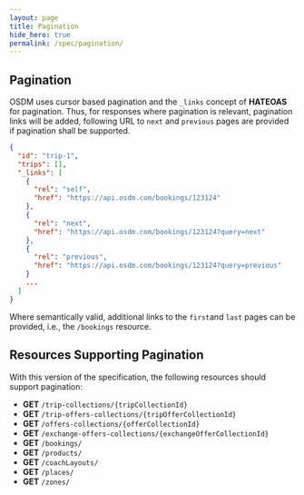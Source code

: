 ```yaml
---
layout: page
title: Pagination
hide_hero: true
permalink: /spec/pagination/
---
```


## Pagination

OSDM uses cursor based pagination and the `_links` concept of **HATEOAS** for pagination. Thus, for responses where pagination is relevant, pagination links will be added, following 
URL to `next` and `previous` pages are provided if pagination shall be supported.

```json
{
  "id": "trip-1",
  "trips": [],
  "_links": [
    {
      "rel": "self",
      "href": "https://api.osdm.com/bookings/123124"
    },
    {
      "rel": "next",
      "href": "https://api.osdm.com/bookings/123124?query=next"
    },
    {
      "rel": "previous",
      "href": "https://api.osdm.com/bookings/123124?query=previous"
    }
    ...
  ]
}
```

Where semantically valid, additional links to the `first`and `last` pages can be provided, i.e., the
`/bookings` resource.

## Resources Supporting Pagination

With this version of the specification, the following resources should support pagination:

- **GET** `/trip-collections/{tripCollectionId}`
- **GET** `/trip-offers-collections/{tripOfferCollectionId}`
- **GET** `/offers-collections/{offerCollectionId}`
- **GET** `/exchange-offers-collections/{exchangeOfferCollectionId}`
- **GET** `/bookings/`
- **GET** `/products/`
- **GET** `/coachLayouts/`
- **GET** `/places/`
- **GET** `/zones/`
